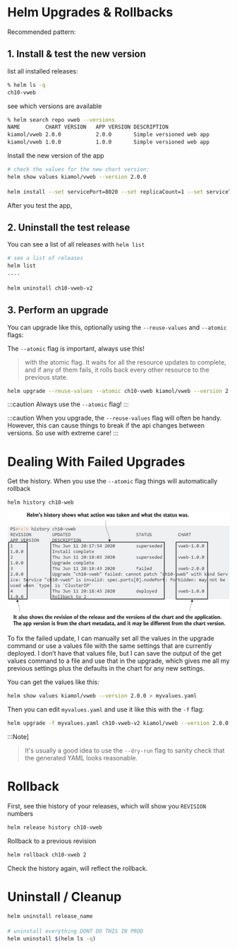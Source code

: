 # Helm Upgrades & Rollbacks

Recommended pattern:

##  1. Install & test the new version

list all installed releases:

```bash
% helm ls -q 
ch10-vweb
```

see which versions are available


```bash
% helm search repo vweb --versions  
NAME       	CHART VERSION	APP VERSION	DESCRIPTION
kiamol/vweb	2.0.0        	2.0.0      	Simple versioned web app
kiamol/vweb	1.0.0        	1.0.0      	Simple versioned web app
```

Install the new version of the app

```bash
# check the values for the new chart version:
helm show values kiamol/vweb --version 2.0.0

helm install --set servicePort=8020 --set replicaCount=1 --set serviceType=ClusterIP ch10-vweb-v2 kiamol/vweb --version 2.0.0
```

After you test the app,

## 2. Uninstall the test release

You can see a list of all releases with `helm list`

```bash
# see a list of releases
helm list
....

helm uninstall ch10-vweb-v2
```

## 3. Perform an upgrade

You can upgrade like this, optionally using the `--reuse-values` and `--atomic` flags:

The `--atomic` flag is important, always use this!  

> with the atomic flag. It waits for all the resource updates to complete, and if any of them fails, it rolls back every other resource to the previous state.  

```bash
helm upgrade --reuse-values --atomic ch10-vweb kiamol/vweb --version 2.0.0
```

:::caution
Always use the `--atomic` flag!
:::


:::caution
When you upgrade, the `--reuse-values` flag will often be handy.  However, this can cause things to break if the api changes between versions.  So use with extreme care!
:::

# Dealing With Failed Upgrades

Get the history.  When you use the `--atomic` flag things will automatically rollback

```bash
helm history ch10-web
```


![](20221213124829.png)

To fix the failed update, I can manually set all the values in the upgrade command or use a values file with the same settings that are currently deployed. I don’t have that values file, but I can save the output of the get values command to a file and use that in the upgrade, which gives me all my previous settings plus the defaults in the chart for any new settings.

You can get the values like this:

```bash
helm show values kiamol/vweb --version 2.0.0 > myvalues.yaml                                                                          
```

Then you can edit `myvalues.yaml` and use it like this with the `-f` flag:

```bash
helm upgrade -f myvalues.yaml ch10-vweb-v2 kiamol/vweb --version 2.0.0 --dry-run  # take out --dry-run when ready to deploy
```

:::Note]
>It's usually a good idea to use the `--dry-run` flag to sanity check that the generated YAML looks reasonable. 
>


# Rollback

First, see thie history of your releases, which will show you `REVISION` numbers

```bash
helm release history ch10-vweb
```

Rollback to a previous revision

```bash
helm rollback ch10-vweb 2
```

Check the history again, will reflect the rollback.


# Uninstall / Cleanup
```bash
helm uninstall release_name

# uninstall everything DONT DO THIS IN PROD
helm uninstall $(helm ls -q)
```
